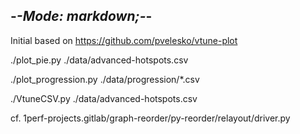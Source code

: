 -*-Mode: markdown;-*-
-----------------------------------------------------------------------------

Initial based on https://github.com/pvelesko/vtune-plot

./plot_pie.py ./data/advanced-hotspots.csv

./plot_progression.py ./data/progression/*.csv

./VtuneCSV.py ./data/advanced-hotspots.csv

cf. 1perf-projects.gitlab/graph-reorder/py-reorder/relayout/driver.py
